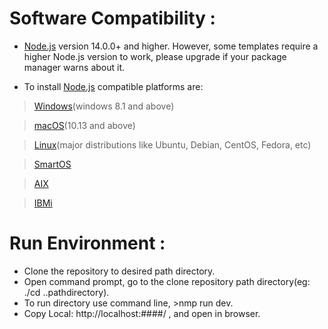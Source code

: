 # Software Compatibility :
- [Node.js](https://nodejs.org/en) version 14.0.0+ and higher. However, some templates require a higher Node.js version to work, please upgrade if your package manager warns about it.

- To install [Node.js](https://nodejs.org/en) compatible platforms are:
>[Windows](https://www.microsoft.com/software-download/windows11)(windows 8.1 and above)

>[macOS](https://support.apple.com/downloads/macos)(10.13 and above)

>[Linux]()(major distributions like Ubuntu, Debian, CentOS, Fedora, etc)

>[SmartOS]()

>[AIX]()

>[IBMi]()

# Run Environment :
- Clone the repository to desired path directory.
- Open command prompt, go to the clone repository path directory(eg: ./cd ..pathdirectory).
- To run directory use command line, >nmp run dev.
- Copy Local: http://localhost:####/ , and open in browser.
